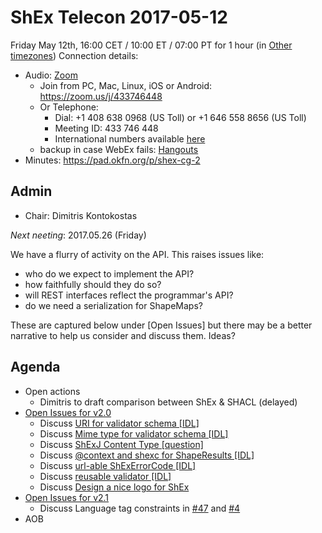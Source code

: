 # ShEx Telecon 2017-05-12

Friday May 12th, 16:00 CET / 10:00 ET / 07:00 PT for 1 hour (in [Other timezones](https://www.timeanddate.com/worldclock/fixedtime.html?msg=ShEx+CG&iso=20170512T16&p1=195&ah=1))
Connection details:

* Audio: [Zoom](https://zoom.us/meeting/433746448/ics?icsToken=7b0dfc2d7478761acf760865a1662c5d47ab9b1e2f56242cd9e92b15cba383fb)
  * Join from PC, Mac, Linux, iOS or Android: https://zoom.us/j/433746448
  * Or Telephone:
    - Dial: +1 408 638 0968 (US Toll) or +1 646 558 8656 (US Toll)
    - Meeting ID: 433 746 448
    - International numbers available [here](https://zoom.us/zoomconference?m=8YoEQRKQBe3oidzFvE4-c33t7jnICnUn)
  * backup in case WebEx fails: [Hangouts](http://tinyurl.com/ShEx-hangouts)
* Minutes: https://pad.okfn.org/p/shex-cg-2

## Admin

 * Chair: Dimitris Kontokostas

*Next neeting*: 2017.05.26 (Friday)

We have a flurry of activity on the API. This raises issues like:
  * who do we expect to implement the API?
  * how faithfully should they do so?
  * will REST interfaces reflect the programmar's API?
  * do we need a serialization for ShapeMaps?

These are captured below under \[Open Issues\] but there may be a better narrative to help us consider and discuss them. Ideas?

## Agenda 
 * Open actions
   * Dimitris to draft comparison between ShEx & SHACL (delayed)
 * [Open Issues for v2.0](https://github.com/shexSpec/shex/issues?q=is%3Aopen+is%3Aissue+milestone%3A2.0)
   * Discuss [URI for validator schema [IDL]](https://github.com/shexSpec/shex/issues/63)
   * Discuss [Mime type for validator schema [IDL]](https://github.com/shexSpec/shex/issues/62)
   * Discuss [ShExJ Content Type [question]](https://github.com/shexSpec/shex/issues/61)
   * Discuss [@context and shexc for ShapeResults [IDL]](https://github.com/shexSpec/shex/issues/60)
   * Discuss [url-able ShExErrorCode [IDL]](https://github.com/shexSpec/shex/issues/59)
   * Discuss [reusable validator [IDL]](https://github.com/shexSpec/shex/issues/58)
   * Discuss [Design a nice logo for ShEx](https://github.com/shexSpec/shex/issues/26)
 * [Open Issues for v2.1](https://github.com/shexSpec/shex/issues?q=is%3Aopen+is%3Aissue+milestone%3A2.1)
   * Discuss Language tag constraints in [#47](https://github.com/shexSpec/shex/issues/47) and [#4](https://github.com/shexSpec/shex/issues/4)
 * AOB 
